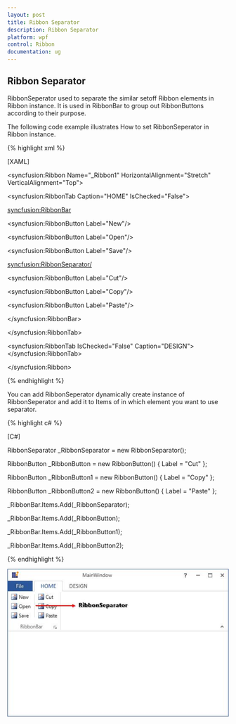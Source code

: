 ```yaml
---
layout: post
title: Ribbon Separator	
description: Ribbon Separator	
platform: wpf
control: Ribbon
documentation: ug
---
```

## Ribbon Separator	

RibbonSeperator used to separate the similar setoff Ribbon elements in Ribbon instance. It is used in RibbonBar to group out RibbonButtons according to their purpose. 

The following code example illustrates How to set RibbonSeperator in Ribbon instance.

{% highlight xml %}

[XAML]

<syncfusion:Ribbon Name="_Ribbon1" HorizontalAlignment="Stretch" VerticalAlignment="Top">

<syncfusion:RibbonTab Caption="HOME" IsChecked="False">

<syncfusion:RibbonBar>

<syncfusion:RibbonButton Label="New"/>

<syncfusion:RibbonButton Label="Open"/>

<syncfusion:RibbonButton Label="Save"/>

<syncfusion:RibbonSeparator/>

<syncfusion:RibbonButton Label="Cut"/>

<syncfusion:RibbonButton Label="Copy"/>

<syncfusion:RibbonButton Label="Paste"/>

</syncfusion:RibbonBar>

</syncfusion:RibbonTab>

<syncfusion:RibbonTab IsChecked="False" Caption="DESIGN"></syncfusion:RibbonTab>

</syncfusion:Ribbon>     

{% endhighlight %}

You can add RibbonSeperator dynamically create instance of RibbonSeperator and add it to Items of in which element you want to use separator.

{% highlight c# %}

[C#]

RibbonSeparator _RibbonSeparator = new RibbonSeparator();

RibbonButton _RibbonButton = new RibbonButton() { Label = "Cut" };

RibbonButton _RibbonButton1 = new RibbonButton() { Label = "Copy" };

RibbonButton _RibbonButton2 = new RibbonButton() { Label = "Paste" };

_RibbonBar.Items.Add(_RibbonSeparator);

_RibbonBar.Items.Add(_RibbonButton);

_RibbonBar.Items.Add(_RibbonButton1);

_RibbonBar.Items.Add(_RibbonButton2);

{% endhighlight %}

![](RibbonSeparator_images/RibbonSeparator_img1.jpeg)


